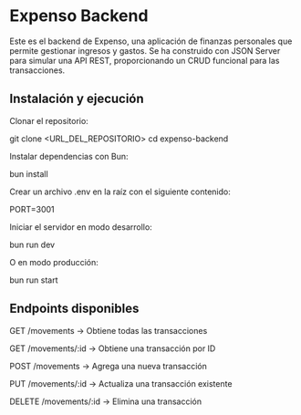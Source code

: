 # Expenso Backend

Este es el backend de Expenso, una aplicación de finanzas personales que permite gestionar ingresos y gastos. Se ha construido con JSON Server para simular una API REST, proporcionando un CRUD funcional para las transacciones.

## Instalación y ejecución

Clonar el repositorio:

git clone <URL_DEL_REPOSITORIO>
cd expenso-backend

Instalar dependencias con Bun:

bun install

Crear un archivo .env en la raíz con el siguiente contenido:

PORT=3001

Iniciar el servidor en modo desarrollo:

bun run dev

O en modo producción:

bun run start


## Endpoints disponibles

GET /movements → Obtiene todas las transacciones

GET /movements/:id → Obtiene una transacción por ID

POST /movements → Agrega una nueva transacción

PUT /movements/:id → Actualiza una transacción existente

DELETE /movements/:id → Elimina una transacción
